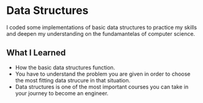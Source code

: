 # Data Structures
I coded some implementations of basic data structures to practice my skills and deepen my understanding on the fundamantelas of computer science.
## What I Learned
- How the basic data structures function.
- You have to understand the problem you are given in order to choose the most fitting data strucure in that situation.
- Data structures is one of the most important courses you can take in your journey to become an engineer.
